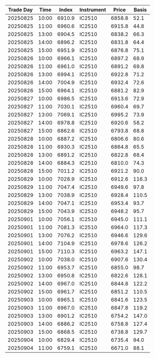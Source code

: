| Trade Day  | Time | Index | Instrument | Price | Basis | 
| ---------- | ---- | ----- | ---------- | ----- | ----- | 
| 20250825 | 10:00 | 6910.9 | IC2510 | 6858.8 | 52.1 | 
| 20250825 | 11:00 | 6960.6 | IC2510 | 6915.8 | 44.8 | 
| 20250825 | 13:00 | 6904.5 | IC2510 | 6838.2 | 66.3 | 
| 20250825 | 14:00 | 6896.2 | IC2510 | 6831.8 | 64.4 | 
| 20250825 | 15:00 | 6951.9 | IC2510 | 6876.8 | 75.1 | 
| 20250826 | 10:00 | 6966.1 | IC2510 | 6897.2 | 68.9 | 
| 20250826 | 11:00 | 6961.0 | IC2510 | 6891.2 | 69.8 | 
| 20250826 | 13:00 | 6994.1 | IC2510 | 6922.8 | 71.2 | 
| 20250826 | 14:00 | 7004.9 | IC2510 | 6932.4 | 72.6 | 
| 20250826 | 15:00 | 6964.1 | IC2510 | 6881.2 | 82.9 | 
| 20250827 | 10:00 | 6986.5 | IC2510 | 6913.6 | 72.9 | 
| 20250827 | 11:00 | 7030.1 | IC2510 | 6960.4 | 69.7 | 
| 20250827 | 13:00 | 7069.1 | IC2510 | 6995.2 | 73.9 | 
| 20250827 | 14:00 | 6978.8 | IC2510 | 6920.6 | 58.2 | 
| 20250827 | 15:00 | 6862.6 | IC2510 | 6793.8 | 68.8 | 
| 20250828 | 10:00 | 6887.2 | IC2510 | 6806.6 | 80.6 | 
| 20250828 | 11:00 | 6930.3 | IC2510 | 6864.8 | 65.5 | 
| 20250828 | 13:00 | 6891.2 | IC2510 | 6822.8 | 68.4 | 
| 20250828 | 14:00 | 6884.3 | IC2510 | 6810.0 | 74.3 | 
| 20250828 | 15:00 | 7011.2 | IC2510 | 6921.2 | 90.0 | 
| 20250829 | 10:00 | 7028.9 | IC2510 | 6912.6 | 116.3 | 
| 20250829 | 11:00 | 7047.4 | IC2510 | 6949.6 | 97.8 | 
| 20250829 | 13:00 | 7038.9 | IC2510 | 6928.4 | 110.5 | 
| 20250829 | 14:00 | 7047.1 | IC2510 | 6953.4 | 93.7 | 
| 20250829 | 15:00 | 7043.9 | IC2510 | 6948.2 | 95.7 | 
| 20250901 | 10:00 | 7056.1 | IC2510 | 6945.0 | 111.1 | 
| 20250901 | 11:00 | 7081.3 | IC2510 | 6964.0 | 117.3 | 
| 20250901 | 13:00 | 7076.2 | IC2510 | 6946.6 | 129.6 | 
| 20250901 | 14:00 | 7104.9 | IC2510 | 6978.6 | 126.2 | 
| 20250901 | 15:00 | 7110.3 | IC2510 | 6963.2 | 147.1 | 
| 20250902 | 10:00 | 7038.0 | IC2510 | 6907.6 | 130.4 | 
| 20250902 | 11:00 | 6953.7 | IC2510 | 6855.0 | 98.7 | 
| 20250902 | 13:00 | 6950.8 | IC2510 | 6822.6 | 128.1 | 
| 20250902 | 14:00 | 6967.0 | IC2510 | 6844.8 | 122.2 | 
| 20250902 | 15:00 | 6961.7 | IC2510 | 6851.2 | 110.5 | 
| 20250903 | 10:00 | 6965.1 | IC2510 | 6841.6 | 123.5 | 
| 20250903 | 11:00 | 6967.0 | IC2510 | 6847.8 | 119.2 | 
| 20250903 | 13:00 | 6901.2 | IC2510 | 6754.2 | 147.0 | 
| 20250903 | 14:00 | 6886.2 | IC2510 | 6758.8 | 127.4 | 
| 20250903 | 15:00 | 6868.5 | IC2510 | 6738.8 | 129.7 | 
| 20250904 | 10:00 | 6829.4 | IC2510 | 6735.4 | 94.0 | 
| 20250904 | 11:00 | 6759.1 | IC2510 | 6671.0 | 88.1 | 

